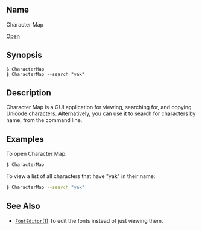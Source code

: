 ## Name

Character Map

[Open](file:///bin/CharacterMap)

## Synopsis

```**sh
$ CharacterMap
$ CharacterMap --search "yak"
```

## Description

Character Map is a GUI application for viewing, searching for, and copying Unicode characters. Alternatively, you can use it to search for characters by name, from the command line.

## Examples

To open Character Map:
```sh
$ CharacterMap
```

To view a list of all characters that have "yak" in their name:
```sh
$ CharacterMap --search "yak"
```

## See Also

* [`FontEditor`(1)](help://man/1/FontEditor) To edit the fonts instead of just viewing them.
